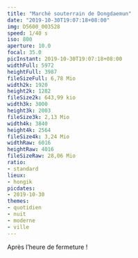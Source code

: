 ```yaml
---
title: "Marché souterrain de Dongdaemun"
date: "2019-10-30T19:07:18+08:00"
img: D5600_003528
speed: 1/40 s
iso: 800
aperture: 10.0
focal: 35.0
picInstant: 2019-10-30T19:07:18+08:00
widthFull: 5972
heightFull: 3987
fileSizeFull: 6,78 Mio
width2k: 1920
height2k: 1282
fileSize2k: 643,99 kio
width3k: 3000
height3k: 2003
fileSize3k: 2,13 Mio
width4k: 3840
height4k: 2564
fileSize4k: 3,24 Mio
widthRaw: 6016
heightRaw: 4016
fileSizeRaw: 28,06 Mio
ratio:
- standard
lieux:
- hongik
picdates:
- 2019-10-30
themes:
- quotidien
- nuit
- moderne
- ville
---
```


Après l’heure de fermeture !